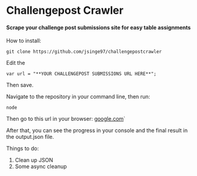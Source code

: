 # Challengepost Crawler

#### Scrape your challenge post submissions site for easy table assignments

How to install:

`git clone https://github.com/jsinge97/challengepostcrawler`

Edit the 


`var url = "**YOUR CHALLENGEPOST SUBMISSIONS URL HERE**";`

Then save.

Navigate to the repository in your command line, then run:

`node`

Then go to this url in your browser:
[google.com](google)`

After that, you can see the progress in your console and the final result in the output.json file.

Things to do:
1. Clean up JSON
2. Some async cleanup
